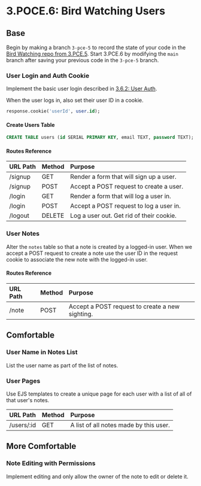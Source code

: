# 3.POCE.6: Bird Watching Users

## Base

Begin by making a branch `3-pce-5` to record the state of your code in the [Bird Watching repo from 3.PCE.5](https://github.com/rocketacademy/birding-express-swe1). Start 3.PCE.6 by modifying the `main` branch after saving your previous code in the `3-pce-5` branch.

### User Login and Auth Cookie

Implement the basic user login described in [3.6.2: User Auth](../3.6-authentication/3.6.2-user-auth.md).

When the user logs in, also set their user ID in a cookie.

```sql
response.cookie('userId', user.id);
```

#### Create Users Table

```sql
CREATE TABLE users (id SERIAL PRIMARY KEY, email TEXT, password TEXT);
```

#### Routes Reference

| URL Path | Method | Purpose |
| :--- | :--- | :--- |
| /signup | GET | Render a form that will sign up a user. |
| /signup | POST | Accept a POST request to create a user. |
| /login | GET | Render a form that will log a user in. |
| /login | POST | Accept a POST request to log a user in. |
| /logout | DELETE | Log a user out. Get rid of their cookie. |

### User Notes

Alter the `notes` table so that a note is created by a logged-in user. When we accept a POST request to create a note use the user ID in the request cookie to associate the new note with the logged-in user.

#### Routes Reference

| URL Path | Method | Purpose |
| :--- | :--- | :--- |
| /note | POST | Accept a POST request to create a new sighting. |

## Comfortable

### User Name in Notes List

List the user name as part of the list of notes.

### User Pages

Use EJS templates to create a unique page for each user with a list of all of that user's notes.

| URL Path | Method | Purpose |
| :--- | :--- | :--- |
| /users/:id | GET | A list of all notes made by this user. |

## More Comfortable

### Note Editing with Permissions

Implement editing and only allow the owner of the note to edit or delete it.

